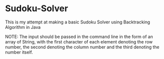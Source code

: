 Sudoku-Solver
=============

This is my attempt at making a basic Sudoku Solver using Backtracking Algorithm in Java

NOTE: The input should be passed in the command line in the form of an array of String, with the first character of each element denoting the row number, the second denoting the column number and the third denoting the number itself.
